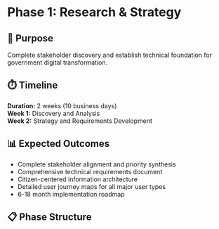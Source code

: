 # Phase 1: Research & Strategy

## 🎯 Purpose
Complete stakeholder discovery and establish technical foundation for government digital transformation.

## ⏱️ Timeline
**Duration:** 2 weeks (10 business days)  
**Week 1:** Discovery and Analysis  
**Week 2:** Strategy and Requirements Development

## 📊 Expected Outcomes
- Complete stakeholder alignment and priority synthesis
- Comprehensive technical requirements document
- Citizen-centered information architecture
- Detailed user journey maps for all major user types
- 6-18 month implementation roadmap

## 📋 Phase Structure
